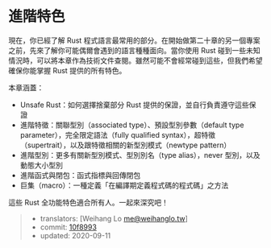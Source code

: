 # 進階特色

現在，你已經了解 Rust 程式語言最常用的部分。在開始做第二十章的另一個專案之前，先來了解你可能偶爾會遇到的語言種種面向。當你使用 Rust 碰到一些未知情況時，可以將本章作為技術文件查閱。雖然可能不會經常碰到這些，但我們希望確保你能掌握 Rust 提供的所有特色。

本章涵蓋：

* Unsafe Rust：如何選擇捨棄部分 Rust 提供的保證，並自行負責遵守這些保證
* 進階特徵：關聯型別（associated type）、預設型別參數（default type parameter），完全限定語法（fully qualified syntax），超特徵（supertrait），以及跟特徵相關的新型別模式（newtype pattern）
* 進階型別：更多有關新型別模式、型別別名（type alias），never 型別，以及動態大小型別
* 進階函式與閉包：函式指標與回傳閉包
* 巨集（macro）：一種定義「在編譯期定義程式碼的程式碼」之方法

這些 Rust 全功能特色適合所有人。一起來深究吧！

> - translators: [Weihang Lo <me@weihanglo.tw>]
> - commit: [10f8993](https://github.com/rust-lang/book/blob/10f89936b02dc366a2d0b34083b97cadda9e0ce4/src/ch19-00-advanced-features.md)
> - updated: 2020-09-11
